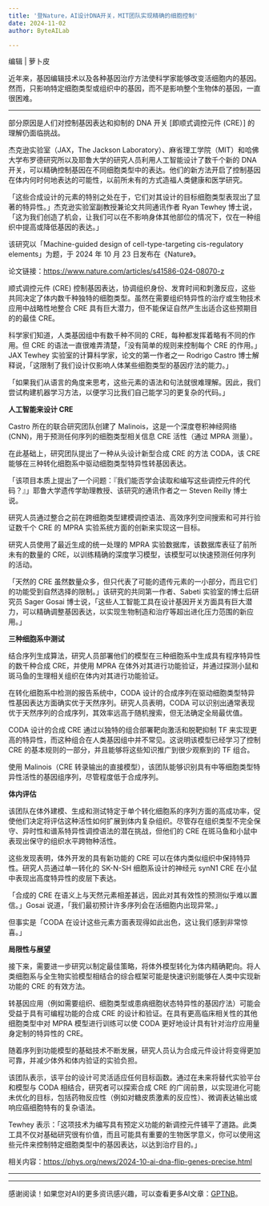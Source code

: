 ```yaml
---
title: '登Nature，AI设计DNA开关，MIT团队实现精确的细胞控制'
date: 2024-11-02
author: ByteAILab

---
```


编辑 | 萝卜皮

近年来，基因编辑技术以及各种基因治疗方法使科学家能够改变活细胞内的基因。然而，只影响特定细胞类型或组织中的基因，而不是影响整个生物体的基因，一直很困难。

---
部分原因是人们对控制基因表达和抑制的 DNA 开关 [即顺式调控元件 (CRE）] 的理解仍面临挑战。

杰克逊实验室（JAX，The Jackson Laboratory）、麻省理工学院（MIT）和哈佛大学布罗德研究所以及耶鲁大学的研究人员利用人工智能设计了数千个新的 DNA 开关，可以精确控制基因在不同细胞类型中的表达。他们的新方法开启了控制基因在体内何时何地表达的可能性，以前所未有的方式造福人类健康和医学研究。

「这些合成设计的元素的特别之处在于，它们对其设计的目标细胞类型表现出了显著的特异性。」杰克逊实验室副教授兼论文共同通讯作者 Ryan Tewhey 博士说，「这为我们创造了机会，让我们可以在不影响身体其他部位的情况下，仅在一种组织中提高或降低基因的表达。」

该研究以「Machine-guided design of cell-type-targeting cis-regulatory elements」为题，于 2024 年 10 月 23 日发布在《Nature》。

论文链接：https://www.nature.com/articles/s41586-024-08070-z

顺式调控元件 (CRE) 控制基因表达，协调组织身份、发育时间和刺激反应，这些共同决定了体内数千种独特的细胞类型。虽然在需要组织特异性的治疗或生物技术应用中战略性地整合 CRE 具有巨大潜力，但不能保证自然产生出适合这些预期目的的最佳 CRE。

科学家们知道，人类基因组中有数千种不同的 CRE，每种都发挥着略有不同的作用。但 CRE 的语法一直很难弄清楚，「没有简单的规则来控制每个 CRE 的作用。」JAX Tewhey 实验室的计算科学家，论文的第一作者之一 Rodrigo Castro 博士解释说，「这限制了我们设计仅影响人体某些细胞类型的基因疗法的能力。」

「如果我们从语言的角度来思考，这些元素的语法和句法就很难理解。因此，我们尝试构建机器学习方法，以便学习比我们自己能学习的更复杂的代码。」

**人工智能来设计 CRE**

Castro 所在的联合研究团队创建了 Malinois，这是一个深度卷积神经网络 (CNN)，用于预测任何序列的细胞类型相关信息 CRE 活性（通过 MPRA 测量）。

在此基础上，研究团队提出了一种从头设计新型合成 CRE 的方法 CODA，该 CRE 能够在三种转化细胞系中驱动细胞类型特异性转基因表达。

「该项目本质上提出了一个问题：『我们能否学会读取和编写这些调控元件的代码？』」耶鲁大学遗传学助理教授、该研究的通讯作者之一 Steven Reilly 博士说。

研究人员通过整合之前在跨细胞类型建模调控语法、高效序列空间搜索和可并行验证数千个 CRE 的 MPRA 实验系统方面的创新来实现这一目标。

研究人员使用了最近生成的统一处理的 MPRA 实验数据库，该数据库表征了前所未有的数量的 CRE，以训练精确的深度学习模型，该模型可以快速预测任何序列的活动。

「天然的 CRE 虽然数量众多，但只代表了可能的遗传元素的一小部分，而且它们的功能受到自然选择的限制。」该研究的共同第一作者、Sabeti 实验室的博士后研究员 Sager Gosai 博士说，「这些人工智能工具在设计基因开关方面具有巨大潜力，可以精确调整基因表达，以实现生物制造和治疗等超出进化压力范围的新应用。」

**三种细胞系中测试**

结合序列生成算法，研究人员部署他们的模型在三种细胞系中生成具有程序特异性的数千种合成 CRE，并使用 MPRA 在体外对其进行功能验证，并通过探测小鼠和斑马鱼的生理相关组织在体内对其进行功能验证。

在转化细胞系中检测的报告系统中，CODA 设计的合成序列在驱动细胞类型特异性基因表达方面确实优于天然序列。研究人员表明，CODA 可以识别出通常表现优于天然序列的合成序列，其效率远高于随机搜索，但无法确定全局最优值。

CODA 设计的合成 CRE 通过以独特的组合部署靶向激活和脱靶抑制 TF 来实现更高的特异性，而这种组合在人类基因组中并不常见。这说明该模型已经学习了控制 CRE 的基本规则的一部分，并且能够将这些知识推广到很少观察到的 TF 组合。

使用 Malinois（CRE 转录输出的直接模型），该团队能够识别具有中等细胞类型特异性活性的基因组序列，尽管程度低于合成序列。

**体内评估**

该团队在体外建模、生成和测试特定于单个转化细胞系的序列方面的高成功率，促使他们决定将评估这种活性如何扩展到体内复杂组织。尽管存在组织类型不完全保守、异时性和谱系特异性调控语法的潜在挑战，但他们的 CRE 在斑马鱼和小鼠中表现出保守的组织水平跨物种活性。

这些发现表明，体外开发的具有新功能的 CRE 可以在体内类似组织中保持特异性。研究人员通过单一转化的 SK-N-SH 细胞系设计的神经元 synN1 CRE 在小鼠中表现出高度特异性的皮层下表达。

「合成的 CRE 在语义上与天然元素相差甚远，因此对其有效性的预测似乎难以置信。」Gosai 说道，「我们最初预计许多序列会在活细胞内出现异常。」

但事实是「CODA 在设计这些元素方面表现得如此出色，这让我们感到非常惊喜。」

**局限性与展望**

接下来，需要进一步研究以制定最佳策略，将体外模型转化为体内精确靶向。将人类细胞系与全生物实验模型相结合的综合框架可能是快速识别能够在人类中实现新功能的 CRE 的有效方法。

转基因应用（例如需要组织、细胞类型或患病细胞状态特异性的基因疗法）可能会受益于具有可编程功能的合成 CRE 的设计和验证。在具有更高临床相关性的其他细胞类型中对 MPRA 模型进行训练可以使 CODA 更好地设计具有针对治疗应用量身定制的特异性的 CRE。

随着序列到功能模型的基础技术不断发展，研究人员认为合成元件设计将变得更加可靠，并减少体外和体内验证的实验负担。

该团队表示，该平台的设计可灵活适应任何目标函数。通过在未来将替代实验平台和模型与 CODA 相结合，研究者可以探索合成 CRE 的广阔前景，以实现进化可能未优化的目标，包括药物反应性（例如对糖皮质激素的反应性）、微调表达输出或响应癌细胞特有的复杂语法。

Tewhey 表示：「这项技术为编写具有预定义功能的新调控元件铺平了道路。此类工具不仅对基础研究很有价值，而且可能具有重要的生物医学意义，你可以使用这些元件来控制特定细胞类型中的基因表达，以达到治疗目的。」

相关内容：https://phys.org/news/2024-10-ai-dna-flip-genes-precise.html

---
---
感谢阅读！如果您对AI的更多资讯感兴趣，可以查看更多AI文章：[GPTNB](https://gptnb.com)。